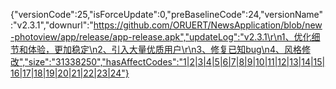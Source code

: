 {"versionCode":25,"isForceUpdate":0,"preBaselineCode":24,"versionName":"v2.3.1","downurl":"https://github.com/ORUERT/NewsApplication/blob/new-photoview/app/release/app-release.apk","updateLog":"v2.3.1\r\n1、优化细节和体验，更加稳定\n2、引入大量优质用户\r\n3、修复已知bug\n4、风格修改","size":"31338250","hasAffectCodes":"1|2|3|4|5|6|7|8|9|10|11|12|13|14|15|16|17|18|19|20|21|22|23|24"}
